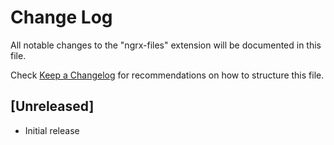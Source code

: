 # Change Log

All notable changes to the "ngrx-files" extension will be documented in this file.

Check [Keep a Changelog](http://keepachangelog.com/) for recommendations on how to structure this file.

## [Unreleased]

- Initial release